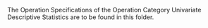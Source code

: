 The Operation Specifications of the Operation Category Univariate Descriptive Statistics are to be found in this folder.
